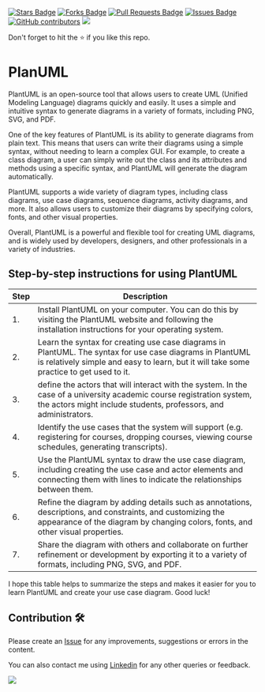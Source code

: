 <a href="https://github.com/drshahizan/software-engineering/stargazers"><img src="https://img.shields.io/github/stars/drshahizan/software-engineering" alt="Stars Badge"/></a>
<a href="https://github.com/drshahizan/software-engineering/network/members"><img src="https://img.shields.io/github/forks/drshahizan/software-engineering" alt="Forks Badge"/></a>
<a href="https://github.com/drshahizan/software-engineering/pulls"><img src="https://img.shields.io/github/issues-pr/drshahizan/software-engineering" alt="Pull Requests Badge"/></a>
<a href="https://github.com/drshahizan/software-engineering"><img src="https://img.shields.io/github/issues/drshahizan/software-engineering" alt="Issues Badge"/></a>
<a href="https://github.com/drshahizan/software-engineering/graphs/contributors"><img alt="GitHub contributors" src="https://img.shields.io/github/contributors/drshahizan/software-engineering?color=2b9348"></a>
![](https://visitor-badge.glitch.me/badge?page_id=drshahizan/software-engineering)

Don't forget to hit the :star: if you like this repo.

# PlanUML
PlantUML is an open-source tool that allows users to create UML (Unified Modeling Language) diagrams quickly and easily. It uses a simple and intuitive syntax to generate diagrams in a variety of formats, including PNG, SVG, and PDF.

One of the key features of PlantUML is its ability to generate diagrams from plain text. This means that users can write their diagrams using a simple syntax, without needing to learn a complex GUI. For example, to create a class diagram, a user can simply write out the class and its attributes and methods using a specific syntax, and PlantUML will generate the diagram automatically.

PlantUML supports a wide variety of diagram types, including class diagrams, use case diagrams, sequence diagrams, activity diagrams, and more. It also allows users to customize their diagrams by specifying colors, fonts, and other visual properties.

Overall, PlantUML is a powerful and flexible tool for creating UML diagrams, and is widely used by developers, designers, and other professionals in a variety of industries.

## Step-by-step instructions for using PlantUML 

| Step | Description |
| ---- | ----------- |
| 1. | Install PlantUML on your computer. You can do this by visiting the PlantUML website and following the installation instructions for your operating system.|
| 2. | Learn the syntax for creating use case diagrams in PlantUML. The syntax for use case diagrams in PlantUML is relatively simple and easy to learn, but it will take some practice to get used to it.|
| 3. | define the actors that will interact with the system. In the case of a university academic course registration system, the actors might include students, professors, and administrators. |
| 4. | Identify the use cases that the system will support (e.g. registering for courses, dropping courses, viewing course schedules, generating transcripts). |
| 5. | Use the PlantUML syntax to draw the use case diagram, including creating the use case and actor elements and connecting them with lines to indicate the relationships between them. |
| 6. | Refine the diagram by adding details such as annotations, descriptions, and constraints, and customizing the appearance of the diagram by changing colors, fonts, and other visual properties. |
| 7. | Share the diagram with others and collaborate on further refinement or development by exporting it to a variety of formats, including PNG, SVG, and PDF. |

I hope this table helps to summarize the steps and makes it easier for you to learn PlantUML and create your use case diagram. Good luck!

## Contribution 🛠️
Please create an [Issue](https://github.com/drshahizan/software-engineering/issues) for any improvements, suggestions or errors in the content.

You can also contact me using [Linkedin](https://www.linkedin.com/in/drshahizan/) for any other queries or feedback.

![](https://visitor-badge.glitch.me/badge?page_id=drshahizan)

